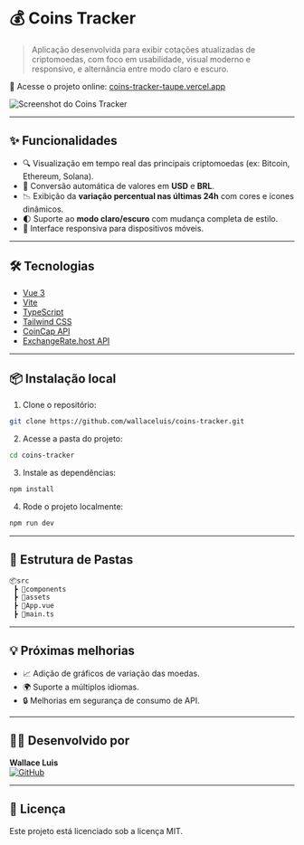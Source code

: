 # 💰 Coins Tracker

> Aplicação desenvolvida para exibir cotações atualizadas de criptomoedas, com foco em usabilidade, visual moderno e responsivo, e alternância entre modo claro e escuro.  

🔗 Acesse o projeto online: [coins-tracker-taupe.vercel.app](https://coins-tracker-taupe.vercel.app/)

![Screenshot do Coins Tracker](vue-project\src\images\print-coins-tracker.png)

---

## ✨ Funcionalidades

- 🔍 Visualização em tempo real das principais criptomoedas (ex: Bitcoin, Ethereum, Solana).
- 💱 Conversão automática de valores em **USD** e **BRL**.
- 📉 Exibição da **variação percentual nas últimas 24h** com cores e ícones dinâmicos.
- 🌓 Suporte ao **modo claro/escuro** com mudança completa de estilo.
- 📱 Interface responsiva para dispositivos móveis.

---

## 🛠️ Tecnologias

- [Vue 3](https://vuejs.org/)
- [Vite](https://vitejs.dev/)
- [TypeScript](https://www.typescriptlang.org/)
- [Tailwind CSS](https://tailwindcss.com/)
- [CoinCap API](https://coincap.io/)
- [ExchangeRate.host API](https://exchangerate.host/)

---

## 📦 Instalação local

1. Clone o repositório:
```bash
git clone https://github.com/wallaceluis/coins-tracker.git
```

2. Acesse a pasta do projeto:
```bash
cd coins-tracker
```

3. Instale as dependências:
```bash
npm install
```

4. Rode o projeto localmente:
```bash
npm run dev
```

---

## 📁 Estrutura de Pastas

```bash
📦src
 ┣ 📂components
 ┣ 📂assets
 ┣ 📜App.vue
 ┣ 📜main.ts
```

---

## 💡 Próximas melhorias

- 📈 Adição de gráficos de variação das moedas.
- 🌍 Suporte a múltiplos idiomas.
- 🔒 Melhorias em segurança de consumo de API.

---

## 🧑‍💻 Desenvolvido por

**Wallace Luis**  
[![GitHub](https://img.shields.io/badge/GitHub-wallaceluis-black?logo=github)](https://github.com/wallaceluis)

---

## 📜 Licença

Este projeto está licenciado sob a licença MIT.
